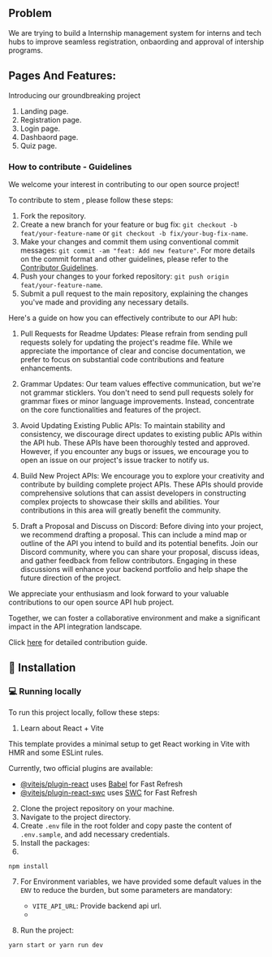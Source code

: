 ## Problem

We are trying to build a Internship management system for interns and tech hubs to improve seamless registration, onbaording and approval of intership programs.

## Pages And Features:

Introducing our groundbreaking project

1. Landing page.
1. Registration page.
1. Login page.
1. Dashbaord page.
1. Quiz page.

### How to contribute - Guidelines

We welcome your interest in contributing to our open source project!

To contribute to stem , please follow these steps:

1. Fork the repository.
2. Create a new branch for your feature or bug fix: `git checkout -b feat/your-feature-name` or `git checkout -b fix/your-bug-fix-name`.
3. Make your changes and commit them using conventional commit messages: `git commit -am "feat: Add new feature"`. For more details on the commit format and other guidelines, please refer to the [Contributor Guidelines](./CONTRIBUTING.md).
4. Push your changes to your forked repository: `git push origin feat/your-feature-name`.
5. Submit a pull request to the main repository, explaining the changes you've made and providing any necessary details.

Here's a guide on how you can effectively contribute to our API hub:

1. Pull Requests for Readme Updates: Please refrain from sending pull requests solely for updating the project's readme file. While we appreciate the importance of clear and concise documentation, we prefer to focus on substantial code contributions and feature enhancements.

2. Grammar Updates: Our team values effective communication, but we're not grammar sticklers. You don't need to send pull requests solely for grammar fixes or minor language improvements. Instead, concentrate on the core functionalities and features of the project.

3. Avoid Updating Existing Public APIs: To maintain stability and consistency, we discourage direct updates to existing public APIs within the API hub. These APIs have been thoroughly tested and approved. However, if you encounter any bugs or issues, we encourage you to open an issue on our project's issue tracker to notify us.

4. Build New Project APIs: We encourage you to explore your creativity and contribute by building complete project APIs. These APIs should provide comprehensive solutions that can assist developers in constructing complex projects to showcase their skills and abilities. Your contributions in this area will greatly benefit the community.

5. Draft a Proposal and Discuss on Discord: Before diving into your project, we recommend drafting a proposal. This can include a mind map or outline of the API you intend to build and its potential benefits. Join our Discord community, where you can share your proposal, discuss ideas, and gather feedback from fellow contributors. Engaging in these discussions will enhance your backend portfolio and help shape the future direction of the project.

We appreciate your enthusiasm and look forward to your valuable contributions to our open source API hub project.

Together, we can foster a collaborative environment and make a significant impact in the API integration landscape.

Click [here](https://github.com/devabdulsalam/stem-intership/blob/main/CONTRIBUTING.md) for detailed contribution guide.

## 🏁 Installation

### 💻 Running locally

To run this project locally, follow these steps:

1. Learn about React + Vite

This template provides a minimal setup to get React working in Vite with HMR and some ESLint rules.

Currently, two official plugins are available:

- [@vitejs/plugin-react](https://github.com/vitejs/vite-plugin-react/blob/main/packages/plugin-react/README.md) uses [Babel](https://babeljs.io/) for Fast Refresh
- [@vitejs/plugin-react-swc](https://github.com/vitejs/vite-plugin-react-swc) uses [SWC](https://swc.rs/) for Fast Refresh

2. Clone the project repository on your machine.
3. Navigate to the project directory.
4. Create `.env` file in the root folder and copy paste the content of `.env.sample`, and add necessary credentials.
5. Install the packages:
6.

```bash
npm install
```

7. For Environment variables, we have provided some default values in the `ENV` to reduce the burden, but some parameters are mandatory:

   - `VITE_API_URL`: Provide backend api url.
   -

8. Run the project:

```bash
yarn start or yarn run dev
```

